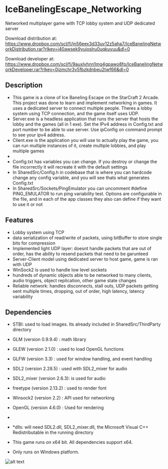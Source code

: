 # IceBanelingEscape_Networking
Networked multiplayer game with TCP lobby system and UDP dedicated server

Download distribution at: https://www.dropbox.com/scl/fi/jn56eex3d33uv12z5aha7/IceBanelingNetworkDistribution.rar?rlkey=j40awsek9yujoslru0uqkuyuu&dl=0

Download developer at: https://www.dropbox.com/scl/fi/9auxlvhnn1mg4gpawo8fp/IceBanelingNetworkDeveloper.rar?rlkey=0jzmchr3v5fbzkdnbeu2twf66&dl=0

## Description
- This game is a clone of Ice Baneling Escape on the StarCraft 2 Arcade. This project was done to learn and implement networking in games. It uses a dedicated server to connect multiple people. Theres a lobby system using TCP connection, and the game itself uses UDP.
-  Server.exe is a headless application that runs the server that hosts the lobby and the games (all in 1 exe). Set the IPv4 address in Config.txt and port number to be able to use server. Use ipConfig on command prompt to see your ipv4 address.
- Client.exe is the application you will use to actually play the game, you can run multiple instances of it, create multiple lobbies, and play multiple games
-
- Config.txt has variables you can change. If you destroy or change the file incorrectly it will recreate it with the default settings
- In SharedSrc/Config.h in codebase that is where you can hardcode change any config variable, and you will see thats what generates Config.txt
- In SharedSrc/Sockets/PingEmulator you can uncomment #define PING_EMULATOR to run ping variability test. Options are configurable in the file, and in each of the app classes they also can define if they want to use it or not

## Features
- Lobby system using TCP
- data serialization of read/write of packets, using bitBuffer to store single bits for compression
- Implemented light UDP layer: doesnt handle packets that are out of order, has the ability to resend packets that need to be garunteed
- Server-Client model using dedicated server to host game, game is ran with UDP
- WinSock2 is used to handle low level sockets
- hundreds of dynamic objects able to be networked to many clients, audio triggers, object replication, other game state changes
- Reliable network: handles disconnects, stall outs, UDP packets getting sent multiple times, dropping, out of order, high latency, latency variability

## Dependencies
- STBI: used to load images. Its already included in SharedSrc/ThirdParty directory
- GLM (version 0.9.9.4)     : math library
- GLEW (version 2.1.0)      : used to load OpenGL functions
- GLFW (version 3.3)        : used for window handling, and event handling
- SDL2 (version 2.28.5)     : used with SDL2_mixer for audio
- SDL2_mixer (version 2.6.3): is used for audio
- freetype (version 2.13.2) : used to render font
- Winsock2 (version 2.2)    : API used for networking
- OpenGL (version 4.6.0)    : Used for rendering
- 
- *dlls: will need SDL2.dll, SDL2_mixer.dll, the Microsoft Visual C++ Redistributable in the running directory

- This game runs on x64 bit. All dependencies support x64.
- Only runs on Windows platform.

![alt text](https://github.com/[GiboDidact]/[IceBanelingEscape_Networking]/dev_images/lobby.png?raw=true)
